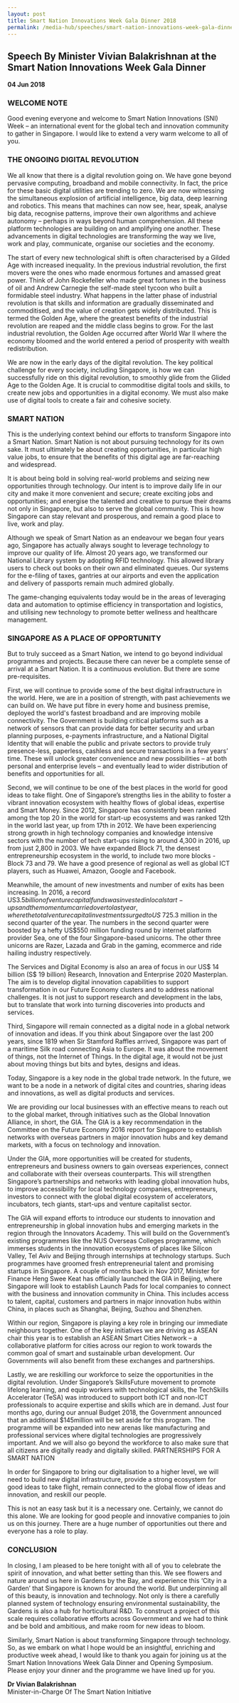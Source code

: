 ```yaml
---
layout: post
title: Smart Nation Innovations Week Gala Dinner 2018
permalink: /media-hub/speeches/smart-nation-innovations-week-gala-dinner-2018/
---
```

## Speech By Minister Vivian Balakrishnan at the Smart Nation Innovations Week Gala Dinner

**04 Jun 2018**

### WELCOME NOTE

Good evening everyone and welcome to Smart Nation Innovations (SNI) Week – an international event for the global tech and innovation community to gather in Singapore. I would like to extend a very warm welcome to all of you.

### THE ONGOING DIGITAL REVOLUTION 

We all know that there is a digital revolution going on. We have gone beyond pervasive computing, broadband and mobile connectivity. In fact, the price for these basic digital utilities are trending to zero. We are now witnessing the simultaneous explosion of artificial intelligence, big data, deep learning and robotics. This means that machines can now see, hear, speak, analyse big data, recognise patterns, improve their own algorithms and achieve autonomy – perhaps in ways beyond human comprehension. All these platform technologies are building on and amplifying one another. These advancements in digital technologies are transforming the way we live, work and play, communicate, organise our societies and the economy.

The start of every new technological shift is often characterised by a Gilded Age with increased inequality. In the previous industrial revolution, the first movers were the ones who made enormous fortunes and amassed great power. Think of John Rockefeller who made great fortunes in the business of oil and Andrew Carnegie the self-made steel tycoon who built a formidable steel industry. What happens in the latter phase of industrial revolution is that skills and information are gradually disseminated and commoditised, and the value of creation gets widely distributed. This is termed the Golden Age, where the greatest benefits of the industrial revolution are reaped and the middle class begins to grow. For the last industrial revolution, the Golden Age occurred after World War II where the economy bloomed and the world entered a period of prosperity with wealth redistribution.

We are now in the early days of the digital revolution. The key political challenge for every society, including Singapore, is how we can successfully ride on this digital revolution, to smoothly glide from the Glided Age to the Golden Age. It is crucial to commoditise digital tools and skills, to create new jobs and opportunities in a digital economy. We must also make use of digital tools to create a fair and cohesive society.

### SMART NATION

This is the underlying context behind our efforts to transform Singapore into a Smart Nation. Smart Nation is not about pursuing technology for its own sake. It must ultimately be about creating opportunities, in particular high value jobs, to ensure that the benefits of this digital age are far-reaching and widespread.

It is about being bold in solving real-world problems and seizing new opportunities through technology. Our intent is to improve daily life in our city and make it more convenient and secure; create exciting jobs and opportunities; and energise the talented and creative to pursue their dreams not only in Singapore, but also to serve the global community. This is how Singapore can stay relevant and prosperous, and remain a good place to live, work and play.

Although we speak of Smart Nation as an endeavour we began four years ago, Singapore has actually always sought to leverage technology to improve our quality of life. Almost 20 years ago, we transformed our National Library system by adopting RFID technology. This allowed library users to check out books on their own and eliminated queues. Our systems for the e-filing of taxes, gantries at our airports and even the application and delivery of passports remain much admired globally.

The game-changing equivalents today would be in the areas of leveraging data and automation to optimise efficiency in transportation and logistics, and utilising new technology to promote better wellness and healthcare management.

### SINGAPORE AS A PLACE OF OPPORTUNITY

But to truly succeed as a Smart Nation, we intend to go beyond individual programmes and projects. Because there can never be a complete sense of arrival at a Smart Nation. It is a continuous evolution. But there are some pre-requisites.

First, we will continue to provide some of the best digital infrastructure in the world. Here, we are in a position of strength, with past achievements we can build on. We have put fibre in every home and business premise, deployed the world's fastest broadband and are improving mobile connectivity. The Government is building critical platforms such as a network of sensors that can provide data for better security and urban planning purposes, e-payments infrastructure, and a National Digital Identity that will enable the public and private sectors to provide truly presence-less, paperless, cashless and secure transactions in a few years’ time. These will unlock greater convenience and new possibilities – at both personal and enterprise levels – and eventually lead to wider distribution of benefits and opportunities for all.

Second, we will continue to be one of the best places in the world for good ideas to take flight. One of Singapore’s strengths lies in the ability to foster a vibrant innovation ecosystem with healthy flows of global ideas, expertise and Smart Money. Since 2012, Singapore has consistently been ranked among the top 20 in the world for start-up ecosystems and was ranked 12th in the world last year, up from 17th in 2012. We have been experiencing strong growth in high technology companies and knowledge intensive sectors with the number of tech start-ups rising to around 4,300 in 2016, up from just 2,800 in 2003. We have expanded Block 71, the densest entrepreneurship ecosystem in the world, to include two more blocks - Block 73 and 79. We have a good presence of regional as well as global ICT players, such as Huawei, Amazon, Google and Facebook.

Meanwhile, the amount of new investments and number of exits has been increasing. In 2016, a record US$3.5 billion of venture capital funds was invested in local start-ups and the momentum carried over to last year, where the total venture capital investments surged to US$ 725.3 million in the second quarter of the year. The numbers in the second quarter were boosted by a hefty US$550 million funding round by internet platform provider Sea, one of the four Singapore-based unicorns. The other three unicorns are Razer, Lazada and Grab in the gaming, ecommerce and ride hailing industry respectively.

The Services and Digital Economy is also an area of focus in our US$ 14 billion (S$ 19 billion) Research, Innovation and Enterprise 2020 Masterplan. The aim is to develop digital innovation capabilities to support transformation in our Future Economy clusters and to address national challenges. It is not just to support research and development in the labs, but to translate that work into turning discoveries into products and services.

Third, Singapore will remain connected as a digital node in a global network of innovation and ideas. If you think about Singapore over the last 200 years, since 1819 when Sir Stamford Raffles arrived, Singapore was part of a maritime Silk road connecting Asia to Europe. It was about the movement of things, not the Internet of Things. In the digital age, it would not be just about moving things but bits and bytes, designs and ideas.

Today, Singapore is a key node in the global trade network. In the future, we want to be a node in a network of digital cites and countries, sharing ideas and innovations, as well as digital products and services.

We are providing our local businesses with an effective means to reach out to the global market, through initiatives such as the Global Innovation Alliance, in short, the GIA. The GIA is a key recommendation in the Committee on the Future Economy 2016 report for Singapore to establish networks with overseas partners in major innovation hubs and key demand markets, with a focus on technology and innovation.

Under the GIA, more opportunities will be created for students, entrepreneurs and business owners to gain overseas experiences, connect and collaborate with their overseas counterparts. This will strengthen Singapore’s partnerships and networks with leading global innovation hubs, to improve accessibility for local technology companies, entrepreneurs, investors to connect with the global digital ecosystem of accelerators, incubators, tech giants, start-ups and venture capitalist sector.

The GIA will expand efforts to introduce our students to innovation and entrepreneurship in global innovation hubs and emerging markets in the region through the Innovators Academy. This will build on the Government’s existing programmes like the NUS Overseas Colleges programme, which immerses students in the innovation ecosystems of places like Silicon Valley, Tel Aviv and Beijing through internships at technology startups. Such programmes have groomed fresh entrepreneurial talent and promising startups in Singapore. A couple of months back in Nov 2017, Minister for Finance Heng Swee Keat has officially launched the GIA in Beijing, where Singapore will look to establish Launch Pads for local companies to connect with the business and innovation community in China. This includes access to talent, capital, customers and partners in major innovation hubs within China, in places such as Shanghai, Beijing, Suzhou and Shenzhen.

Within our region, Singapore is playing a key role in bringing our immediate neighbours together. One of the key initiatives we are driving as ASEAN chair this year is to establish an ASEAN Smart Cities Network – a collaborative platform for cities across our region to work towards the common goal of smart and sustainable urban development. Our Governments will also benefit from these exchanges and partnerships.

Lastly, we are reskilling our workforce to seize the opportunities in the digital revolution. Under Singapore’s SkillsFuture movement to promote lifelong learning, and equip workers with technological skills, the TechSkills Accelerator (TeSA) was introduced to support both ICT and non-ICT professionals to acquire expertise and skills which are in demand. Just four months ago, during our annual Budget 2018, the Government announced that an additional $145million will be set aside for this program. The programme will be expanded into new arenas like manufacturing and professional services where digital technologies are progressively important. And we will also go beyond the workforce to also make sure that all citizens are digitally ready and digitally skilled. PARTNERSHIPS FOR A SMART NATION

In order for Singapore to bring our digitalisation to a higher level, we will need to build new digital infrastructure, provide a strong ecosystem for good ideas to take flight, remain connected to the global flow of ideas and innovation, and reskill our people.

This is not an easy task but it is a necessary one. Certainly, we cannot do this alone. We are looking for good people and innovative companies to join us on this journey. There are a huge number of opportunities out there and everyone has a role to play.

### CONCLUSION 

In closing, I am pleased to be here tonight with all of you to celebrate the spirit of innovation, and what better setting than this. We see flowers and nature around us here in Gardens by the Bay, and experience this ‘City in a Garden’ that Singapore is known for around the world. But underpinning all of this beauty, is innovation and technology. Not only is there a carefully planned system of technology ensuring environmental sustainability, the Gardens is also a hub for horticultural R&D. To construct a project of this scale requires collaborative efforts across Government and we had to think and be bold and ambitious, and make room for new ideas to bloom.

Similarly, Smart Nation is about transforming Singapore through technology. So, as we embark on what I hope would be an insightful, enriching and productive week ahead, I would like to thank you again for joining us at the Smart Nation Innovations Week Gala Dinner and Opening Symposium. Please enjoy your dinner and the programme we have lined up for you.

**Dr Vivian Balakrishnan** <br>
Minister-in-Charge Of The Smart Nation Initiative
